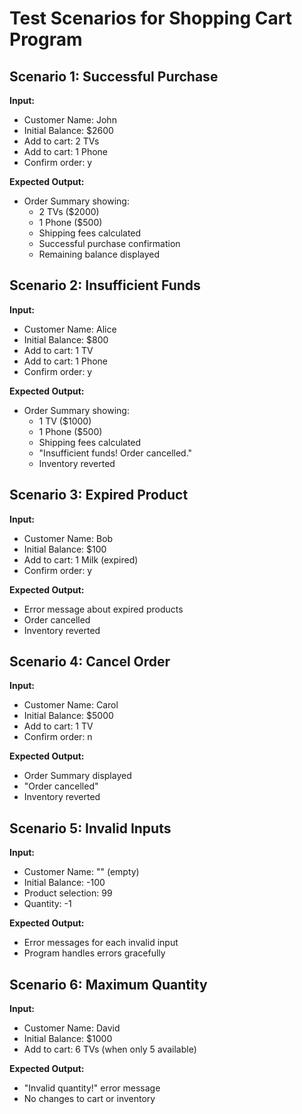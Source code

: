 # Test Scenarios for Shopping Cart Program

## Scenario 1: Successful Purchase

**Input:**

- Customer Name: John
- Initial Balance: $2600
- Add to cart: 2 TVs
- Add to cart: 1 Phone
- Confirm order: y

**Expected Output:**

- Order Summary showing:
    - 2 TVs ($2000)
    - 1 Phone ($500)
    - Shipping fees calculated
    - Successful purchase confirmation
    - Remaining balance displayed

## Scenario 2: Insufficient Funds

**Input:**

- Customer Name: Alice
- Initial Balance: $800
- Add to cart: 1 TV
- Add to cart: 1 Phone
- Confirm order: y

**Expected Output:**

- Order Summary showing:
    - 1 TV ($1000)
    - 1 Phone ($500)
    - Shipping fees calculated
    - "Insufficient funds! Order cancelled."
    - Inventory reverted

## Scenario 3: Expired Product

**Input:**

- Customer Name: Bob
- Initial Balance: $100
- Add to cart: 1 Milk (expired)
- Confirm order: y

**Expected Output:**

- Error message about expired products
- Order cancelled
- Inventory reverted

## Scenario 4: Cancel Order

**Input:**

- Customer Name: Carol
- Initial Balance: $5000
- Add to cart: 1 TV
- Confirm order: n

**Expected Output:**

- Order Summary displayed
- "Order cancelled"
- Inventory reverted

## Scenario 5: Invalid Inputs

**Input:**

- Customer Name: "" (empty)
- Initial Balance: -100
- Product selection: 99
- Quantity: -1

**Expected Output:**

- Error messages for each invalid input
- Program handles errors gracefully

## Scenario 6: Maximum Quantity

**Input:**

- Customer Name: David
- Initial Balance: $1000
- Add to cart: 6 TVs (when only 5 available)

**Expected Output:**

- "Invalid quantity!" error message
- No changes to cart or inventory
